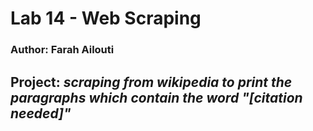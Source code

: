 # Lab 14 - Web Scraping
### Author: Farah Ailouti

## Project: _scraping from wikipedia to print the paragraphs which contain the word "[citation needed]"_  


